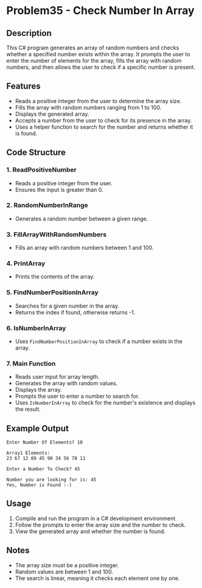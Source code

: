 # Problem35 - Check Number In Array

## Description
This C# program generates an array of random numbers and checks whether a specified number exists within the array. It prompts the user to enter the number of elements for the array, fills the array with random numbers, and then allows the user to check if a specific number is present.

## Features
- Reads a positive integer from the user to determine the array size.
- Fills the array with random numbers ranging from 1 to 100.
- Displays the generated array.
- Accepts a number from the user to check for its presence in the array.
- Uses a helper function to search for the number and returns whether it is found.

## Code Structure
### 1. **ReadPositiveNumber**
   - Reads a positive integer from the user.
   - Ensures the input is greater than 0.

### 2. **RandomNumberInRange**
   - Generates a random number between a given range.

### 3. **FillArrayWithRandomNumbers**
   - Fills an array with random numbers between 1 and 100.

### 4. **PrintArray**
   - Prints the contents of the array.

### 5. **FindNumberPositionInArray**
   - Searches for a given number in the array.
   - Returns the index if found, otherwise returns -1.

### 6. **IsNumberInArray**
   - Uses `FindNumberPositionInArray` to check if a number exists in the array.

### 7. **Main Function**
   - Reads user input for array length.
   - Generates the array with random values.
   - Displays the array.
   - Prompts the user to enter a number to search for.
   - Uses `IsNumberInArray` to check for the number's existence and displays the result.

## Example Output
```
Enter Number Of Elements? 10

Array1 Elements:
23 67 12 89 45 90 34 56 78 11

Enter a Number To Check? 45

Number you are looking for is: 45
Yes, Number is Found :-)
```

## Usage
1. Compile and run the program in a C# development environment.
2. Follow the prompts to enter the array size and the number to check.
3. View the generated array and whether the number is found.

## Notes
- The array size must be a positive integer.
- Random values are between 1 and 100.
- The search is linear, meaning it checks each element one by one.

